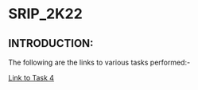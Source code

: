 # SRIP_2K22
## INTRODUCTION:
The following are the links to various tasks performed:-


[Link to Task 4](https://github.com/Adityyyaaa/SRIP_2K22/blob/main/TASK_FOUR.ipynb)
